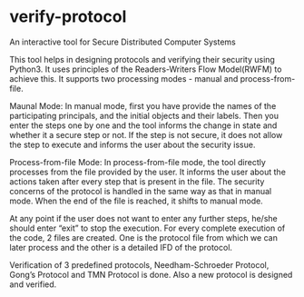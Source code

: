 # verify-protocol
An interactive tool for Secure Distributed Computer Systems

This tool helps in designing protocols and verifying their security using Python3. It uses principles of the Readers-Writers Flow Model(RWFM) to achieve this. It supports two processing modes - manual and process-from-file.

Maunal Mode: In manual mode, first you have provide the names of the participating principals, and the initial objects and their labels. Then you enter the steps one by one and the tool informs the change in state and whether it a secure step or not. If the step is not secure, it does not allow the step to execute and informs the user about the security issue.

Process-from-file Mode: In process-from-file mode, the tool directly processes from the file provided by the user. It informs the user about the actions taken after every step that is present in the file. The security concerns of the protocol is handled in the same way as that in manual mode. When the end of the file is reached, it shifts to manual mode.

At any point if the user does not want to enter any further steps, he/she should enter “exit” to stop the execution. For every complete execution of the code, 2 files are created. One is the protocol file from which we can later process and the other is a detailed IFD of the protocol.

Verification of 3 predefined protocols, Needham-Schroeder Protocol, Gong’s Protocol and TMN Protocol is done. Also a new protocol is designed and verified.
